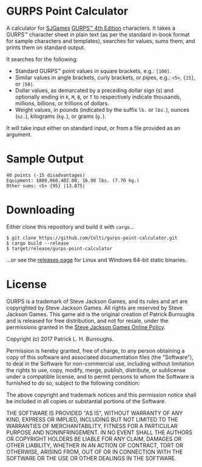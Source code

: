 GURPS Point Calculator
======================

A calculator for [SJGames](http://www.sjgames.com/) [GURPS™ 4th Edition](http://www.sjgames.com/gurps/) characters. It takes a GURPS™ character sheet in plain text (as per the standard in-book format for sample characters and templates), searches for values, sums them, and prints them on standard output.

It searches for the following:
  - Standard GURPS™ point values in square brackets, e.g.: `[100]`.
  - Similar values in angle brackets, curly brackets, or pipes, e.g.: `<5>`, `{15}`, or `|50|`.
  - Dollar values, as demarcated by a preceding dollar sign (`$`) and optionally ending in `K`, `M`, `B`, or `T` to respectively indicate thousands, millions, billions, or trillions of dollars.
  - Weight values, in pounds (indicated by the suffix `lb.` or `lbs.`), ounces (`oz.`), kilograms (`kg.`), or grams (`g.`).

It will take input either on standard input, or from a file provided as an argument.

Sample Output
=============
```
40 points (-15 disadvantages)
Equipment: $800,060,402.00, 16.98 lbs. (7.70 kg.)
Other sums: <5> {95} |13.875|
```

Downloading
===========
Either clone this repository and build it with `cargo`...

```
$ git clone https://github.com/Celti/gurps-point-calculator.git
$ cargo build --release
$ target/release/gurps-point-calculator
```

...or see the [releases page](https://github.com/Celti/gurps-point-calculator/releases) for Linux and Windows 64-bit static binaries.

License
=======

GURPS is a trademark of Steve Jackson Games, and its rules and art are
copyrighted by Steve Jackson Games. All rights are reserved by Steve Jackson
Games. This game aid is the original creation of Patrick Burroughs and is
released for free distribution, and not for resale, under the permissions
granted in the [Steve Jackson Games Online Policy](http://www.sjgames.com/general/online_policy.html).

Copyright (c) 2017 Patrick L. H. Burroughs.

Permission is hereby granted, free of charge, to any person obtaining a copy of
this software and associated documentation files (the "Software"), to deal in
the Software for non-commercial use, including without limitation the rights to
use, copy, modify, merge, publish, distribute, or sublicense under a compatible
license, and to permit persons to whom the Software is furnished to do so,
subject to the following condition:

The above copyright and trademark notices and this permission notice shall be
included in all copies or substantial portions of the Software.

THE SOFTWARE IS PROVIDED "AS IS", WITHOUT WARRANTY OF ANY KIND, EXPRESS OR
IMPLIED, INCLUDING BUT NOT LIMITED TO THE WARRANTIES OF MERCHANTABILITY,
FITNESS FOR A PARTICULAR PURPOSE AND NONINFRINGEMENT. IN NO EVENT SHALL THE
AUTHORS OR COPYRIGHT HOLDERS BE LIABLE FOR ANY CLAIM, DAMAGES OR OTHER
LIABILITY, WHETHER IN AN ACTION OF CONTRACT, TORT OR OTHERWISE, ARISING FROM,
OUT OF OR IN CONNECTION WITH THE SOFTWARE OR THE USE OR OTHER DEALINGS IN THE
SOFTWARE.

